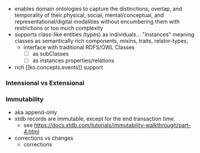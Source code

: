 
- enables domain ontologies to capture the distinctions, overlap, and temporality of their physical, social, mental/conceptual, and representational/digital modalities without encumbering them with restrictions or too much complexity
- supports class-like entities (types) as individuals... "instances" meaning classes as semantically rich components, mixins, traits, relator-types, 
  - interface with traditional RDFS/OWL Classes
    - [ ] as subClasses
    - [ ] as instances properties/relations
- rich [[ko.concepts.events]] support

### Intensional vs Extensional


### Immutability 

- aka append-only
- xtdb records are immutable, except for the end transaction time.
  - see https://docs.xtdb.com/tutorials/immutability-walkthrough/part-4.html
- corrections vs changes
  - corrections 
